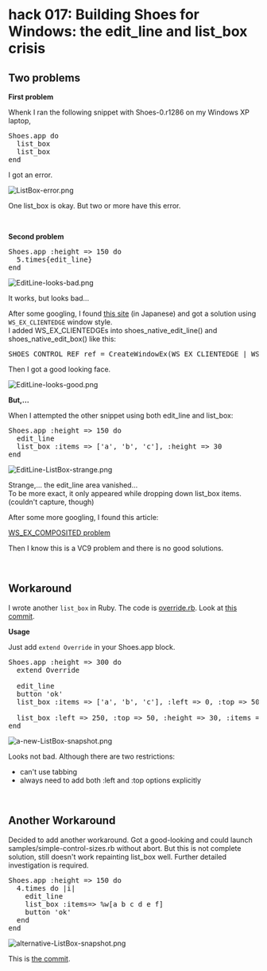 hack 017: Building Shoes for Windows: the edit_line and list_box crisis
=======================================================================

Two problems
------------

**First problem**

Whenk I ran the following snippet with Shoes-0.r1286 on my Windows XP laptop, 

<pre>
Shoes.app do
  list_box
  list_box
end
</pre>

I got an error.

![ListBox-error.png](http://github.com/ashbb/shoes_hack_note/raw/master/img/ListBox-error.png)

One list_box is okay. But two or more have this error.

<br>

**Second problem**

<pre>
Shoes.app :height => 150 do
  5.times{edit_line}
end
</pre>

![EditLine-looks-bad.png](http://github.com/ashbb/shoes_hack_note/raw/master/img/EditLine-looks-bad.png)

It works, but looks bad...

After some googling, I found [this site](http://lukewarm.s101.xrea.com/misc/Styles.htm) (in Japanese) and got a solution using `WS_EX_CLIENTEDGE` window style.   
I added WS_EX_CLIENTEDGEs into shoes_native_edit_line() and shoes_native_edit_box() like this:

<pre>
SHOES_CONTROL_REF ref = CreateWindowEx(WS_EX_CLIENTEDGE | WS_EX_TRANSPARENT, TEXT("EDIT"), .......
</pre>

Then I got a good looking face.

![EditLine-looks-good.png](http://github.com/ashbb/shoes_hack_note/raw/master/img/EditLine-looks-good.png)

**But,...**

When I attempted the other snippet using both edit\_line and list\_box:

<pre>
Shoes.app :height => 150 do
  edit_line
  list_box :items => ['a', 'b', 'c'], :height => 30
end
</pre>

![EditLine-ListBox-strange.png](http://github.com/ashbb/shoes_hack_note/raw/master/img/EditLine-ListBox-strange.png)

Strange,... the edit\_line area vanished...   
To be more exact, it only appeared while dropping down list_box items. (couldn't capture, though)

After some more googling, I found this article:

[WS_EX_COMPOSITED problem](http://www.programmersheaven.com/mb/windows/293205/293205/ws_ex_composited-problem/)

Then I know this is a VC9 problem and there is no good solutions.

<br>

Workaround
-----------

I wrote another `list_box` in Ruby. The code is [override.rb](http://github.com/ashbb/shoes/blob/master/lib/shoes/override.rb). Look at [this commit](http://github.com/ashbb/shoes/commit/6373c6d2491244cc9733f5db19fbc2da25dc63c4).

**Usage**

Just add `extend Override` in your Shoes.app block.

<pre>
Shoes.app :height => 300 do
  extend Override
  
  edit_line
  button 'ok'
  list_box :items => ['a', 'b', 'c'], :left => 0, :top => 50, :height => 30

  list_box :left => 250, :top => 50, :height => 30, :items => ['a', 'b', 'c', 'a', 'b', 'c']
end
</pre>

![a-new-ListBox-snapshot.png](http://github.com/ashbb/shoes_hack_note/raw/master/img/a-new-ListBox-snapshot.png)

Looks not bad. Although there are two restrictions:

- can't use tabbing
- always need to add both :left and :top options explicitly

<br>

Another Workaround
------------------

Decided to add another workaround. Got a good-looking and could launch 
samples/simple-control-sizes.rb without abort. But this is not complete 
solution, still doesn't work repainting list_box well. Further detailed 
investigation is required.

<pre>
Shoes.app :height => 150 do
  4.times do |i|
    edit_line
    list_box :items=> %w[a b c d e f]
    button 'ok'
  end
end
</pre>

![alternative-ListBox-snapshot.png](http://github.com/ashbb/shoes_hack_note/raw/master/img/alternative-ListBox-snapshot.png)

This is [the commit](http://github.com/ashbb/shoes/commit/b977d277b2afdd781ec024446cf8f622d784cef2
).

